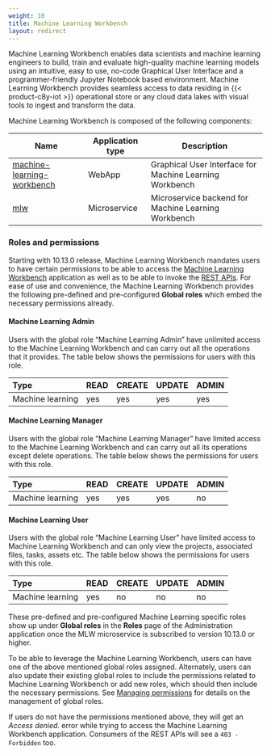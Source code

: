 ```yaml
---
weight: 10
title: Machine Learning Workbench
layout: redirect
---
```


Machine Learning Workbench enables data scientists and machine learning engineers to build, train and evaluate high-quality machine learning models using an intuitive, easy to use, no-code Graphical User Interface and a programmer-friendly Jupyter Notebook based environment. Machine Learning Workbench provides seamless access to data residing in {{< product-c8y-iot >}} operational store or any cloud data lakes with visual tools to ingest and transform the data.

Machine Learning Workbench is composed of the following components:

| Name  | Application type | Description |
| ----- | -----            | -----       |
| [machine-learning-workbench](/machine-learning/web-app-mlw/) | WebApp | Graphical User Interface for Machine Learning Workbench |
| [mlw](/machine-learning/api-reference-mlw/) | Microservice | Microservice backend for Machine Learning Workbench |


### Roles and permissions

Starting with 10.13.0 release, Machine Learning Workbench mandates users to have certain permissions to be able to access the [Machine Learning Workbench](/machine-learning/web-app-mlw/) application as well as to be able to invoke the [REST APIs](/machine-learning/api-reference-mlw/). For ease of use and convenience, the Machine Learning Workbench provides the following pre-defined and pre-configured **Global roles** which embed the necessary permissions already.

#### Machine Learning Admin

Users with the global role “Machine Learning Admin” have unlimited access to the Machine Learning Workbench and can carry out all the operations that it provides.
The table below shows the permissions for users with this role.

|Type|READ|CREATE|UPDATE|ADMIN|
|:---|:---|:---|:---|:---|
|Machine learning |yes|yes|yes|yes|


#### Machine Learning Manager

Users with the global role “Machine Learning Manager” have limited access to the Machine Learning Workbench and can carry out all its operations except delete operations.
The table below shows the permissions for users with this role.

|Type|READ|CREATE|UPDATE|ADMIN|
|:---|:---|:---|:---|:---|
|Machine learning |yes|yes|yes|no|


#### Machine Learning User

Users with the global role “Machine Learning User” have limited access to Machine Learning Workbench and can only view the projects, associated files, tasks, assets etc.
The table below shows the permissions for users with this role.

|Type|READ|CREATE|UPDATE|ADMIN|
|:---|:---|:---|:---|:---|
|Machine learning |yes|no|no|no|

These pre-defined and pre-configured Machine Learning specific roles show up under **Global roles** in the **Roles** page of the Administration application once the MLW microservice is subscribed to version 10.13.0 or higher.

To be able to leverage the Machine Learning Workbench, users can have one of the above mentioned global roles assigned. Alternately, users can also update their existing global roles to include the permissions related to Machine Learning Workbench or add new roles, which should then include the necessary permissions. See [Managing permissions](/users-guide/administration/#managing-permissions) for details on the management of global roles.

If users do not have the permissions mentioned above, they will get an *Access denied.* error while trying to access the Machine Learning Workbench application. Consumers of the REST APIs will see a `403 - Forbidden` too.
